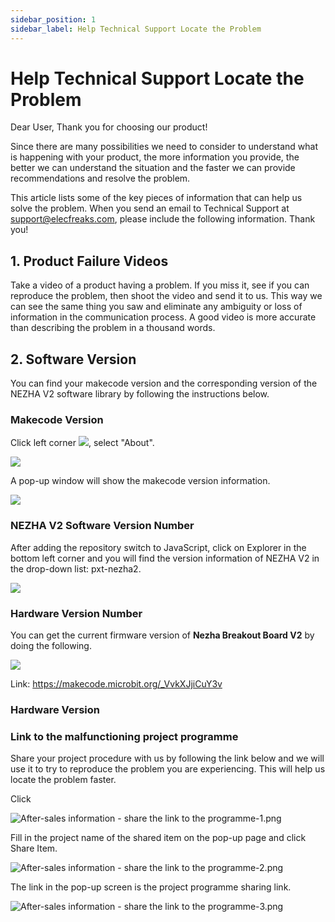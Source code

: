 ```yaml
---
sidebar_position: 1
sidebar_label: Help Technical Support Locate the Problem
---
```


# Help Technical Support Locate the Problem

Dear User, Thank you for choosing our product!

Since there are many possibilities we need to consider to understand what is happening with your product, the more information you provide, the better we can understand the situation and the faster we can provide recommendations and resolve the problem.

This article lists some of the key pieces of information that can help us solve the problem. When you send an email to Technical Support at [support@elecfreaks.com](support@elecfreaks.com), please include the following information. Thank you!

## 1. Product Failure Videos

Take a video of a product having a problem. If you miss it, see if you can reproduce the problem, then shoot the video and send it to us. This way we can see the same thing you saw and eliminate any ambiguity or loss of information in the communication process. A good video is more accurate than describing the problem in a thousand words.

## 2. Software Version

You can find your makecode version and the corresponding version of the NEZHA V2 software library by following the instructions below.

### **Makecode Version**

Click left corner ![](https://wiki-media-ef.oss-cn-hongkong.aliyuncs.com/docs/microbit/building-blocks/microbit-space-science-kit/images/microbit-space-science-kit-faq01.png), select "About".

![](https://wiki-media-ef.oss-cn-hongkong.aliyuncs.com/docs/microbit/building-blocks/microbit-space-science-kit/images/microbit-space-science-kit-faq02.png)

A pop-up window will show the makecode version information.

![](https://wiki-media-ef.oss-cn-hongkong.aliyuncs.com/docs/microbit/building-blocks/microbit-space-science-kit/images/microbit-space-science-kit-faq03.png)



### NEZHA V2 Software Version Number

After adding the repository switch to JavaScript, click on Explorer in the bottom left corner and you will find the version information of NEZHA V2 in the drop-down list: pxt-nezha2.

![](https://wiki-media-ef.oss-cn-hongkong.aliyuncs.com/docs/microbit/building-blocks/microbit-space-science-kit/images/microbit-space-science-kit-faq04.png)

 ### Hardware Version Number

You can get the current firmware version of **Nezha Breakout Board V2** by doing the following.

![](https://wiki-media-ef.oss-cn-hongkong.aliyuncs.com/docs/microbit/building-blocks/microbit-space-science-kit/images/microbit-space-science-kit-faq05.png)

Link: https://makecode.microbit.org/_VvkXJjiCuY3v

 ### Hardware Version





 ### Link to the malfunctioning project programme

Share your project procedure with us by following the link below and we will use it to try to reproduce the problem you are experiencing. This will help us locate the problem faster.

Click

![After-sales information - share the link to the programme-1.png](https://cdn.nlark.com/yuque/0/2023/png/12684684/1693650529564-f44bf0ec-13a4-4324-9b6d-51ddd57180f9.png?x-oss-process=image%2Fformat%2Cwebp)

Fill in the project name of the shared item on the pop-up page and click Share Item.

![After-sales information - share the link to the programme-2.png](https://cdn.nlark.com/yuque/0/2023/png/12684684/1693650529514-97e5f5be-70d4-476e-8bf9-dfdb52bdd019.png?x-oss-process=image%2Fformat%2Cwebp)

The link in the pop-up screen is the project programme sharing link.

![After-sales information - share the link to the programme-3.png](https://cdn.nlark.com/yuque/0/2023/png/12684684/1693650529538-a692de68-3a66-436b-b10f-3123e1207810.png?x-oss-process=image%2Fformat%2Cwebp)
